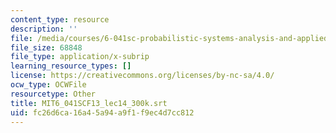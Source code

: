 ```yaml
---
content_type: resource
description: ''
file: /media/courses/6-041sc-probabilistic-systems-analysis-and-applied-probability-fall-2013/fc26d6ca16a45a94a9f1f9ec4d7cc812_MIT6_041SCF13_lec14_300k.vtt
file_size: 68848
file_type: application/x-subrip
learning_resource_types: []
license: https://creativecommons.org/licenses/by-nc-sa/4.0/
ocw_type: OCWFile
resourcetype: Other
title: MIT6_041SCF13_lec14_300k.srt
uid: fc26d6ca-16a4-5a94-a9f1-f9ec4d7cc812
---
```

